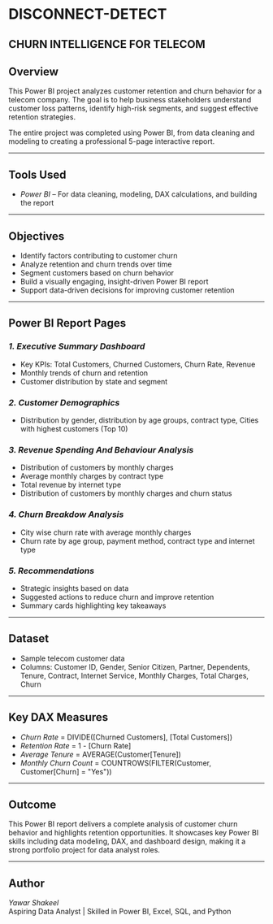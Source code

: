 # DISCONNECT-DETECT
## CHURN INTELLIGENCE FOR TELECOM

## Overview

This Power BI project analyzes customer retention and churn behavior for a telecom company. The goal is to help business stakeholders understand customer loss patterns, identify high-risk segments, and suggest effective retention strategies.

The entire project was completed using Power BI, from data cleaning and modeling to creating a professional 5-page interactive report.

---

## Tools Used

- *Power BI* – For data cleaning, modeling, DAX calculations, and building the report

---

## Objectives

- Identify factors contributing to customer churn
- Analyze retention and churn trends over time
- Segment customers based on churn behavior
- Build a visually engaging, insight-driven Power BI report
- Support data-driven decisions for improving customer retention

---

## Power BI Report Pages

### *1. Executive Summary Dashboard*
- Key KPIs: Total Customers, Churned Customers, Churn Rate, Revenue
- Monthly trends of churn and retention
- Customer distribution by state and segment

### *2. Customer Demographics*
- Distribution by gender, distribution by age groups, contract type, Cities with highest customers (Top 10)

### *3. Revenue Spending And Behaviour Analysis*
- Distribution of customers by monthly charges
- Average monthly charges by contract type
- Total revenue by internet type
- Distribution of customers by monthly charges and churn status

### *4. Churn Breakdow Analysis*
- City wise churn rate with average monthly charges
- Churn rate by age group, payment method, contract type and internet type

### *5. Recommendations*
- Strategic insights based on data
- Suggested actions to reduce churn and improve retention
- Summary cards highlighting key takeaways

---

## Dataset

- Sample telecom customer data
- Columns: Customer ID, Gender, Senior Citizen, Partner, Dependents, Tenure, Contract, Internet Service, Monthly Charges, Total Charges, Churn

---

## Key DAX Measures

- *Churn Rate* = DIVIDE([Churned Customers], [Total Customers])
- *Retention Rate* = 1 - [Churn Rate]
- *Average Tenure* = AVERAGE(Customer[Tenure])
- *Monthly Churn Count* = COUNTROWS(FILTER(Customer, Customer[Churn] = "Yes"))

---

## Outcome

This Power BI report delivers a complete analysis of customer churn behavior and highlights retention opportunities. It showcases key Power BI skills including data modeling, DAX, and dashboard design, making it a strong portfolio project for data analyst roles.

---

## Author

*Yawar Shakeel*  
Aspiring Data Analyst | Skilled in Power BI, Excel, SQL, and Python
